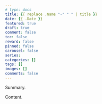 ```yaml
---
# type: docs 
title: {{ replace .Name "-" " " | title }}
date: {{ .Date }}
featured: true
draft: true
comment: false
toc: false
reward: false
pinned: false
carousel: false
series:
categories: []
tags: []
images: []
comments: false
---
```


Summary.

<!--more-->

Content.
